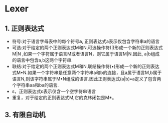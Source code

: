 # Lexer

## 1. 正则表达式
* 符号:对于语言字母表中的每个符号**a**, 正则表达式a表示仅包含字符串a的语言
* 可选:对于给定的两个正则表达式M和N,可选操作符(|)形成一个新的正则表达式M|N ,如果一个字符属于语言M或者语言N，则它属于语言M|N.因此, a|b组成的语言中包含a,b这两个字符串.
* 联结:对于给定的两个正则表达式M和N,联结操作符(•)形成一个新的正则表达式M•N.如果一个字符串是任意两个字符串a和b的连接，且a属于语言M,b属于语言N,则该字符串属于M•N组成的语言.因此正则表达式(a|b)•a定义了包含两个字符串aa和ba的语言.
* ε，正则表达式ε表示仅含一个空字符串语言
* 重复，对于给定的正则表达式M,它的克林闭包是M*。

## 3. 有限自动机
